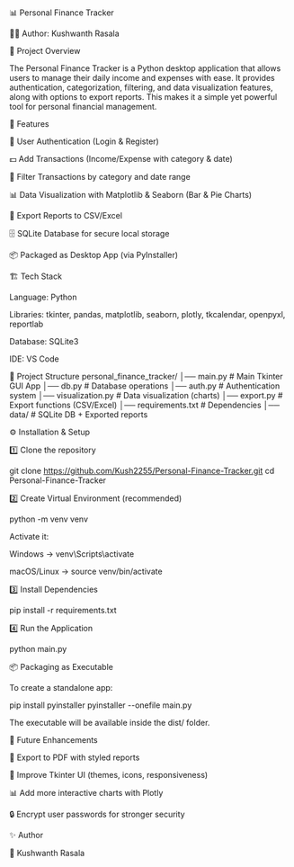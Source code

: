 📊 Personal Finance Tracker

👨‍💻 Author: Kushwanth Rasala

📌 Project Overview

The Personal Finance Tracker is a Python desktop application that allows users to manage their daily income and expenses with ease. It provides authentication, categorization, filtering, and data visualization features, along with options to export reports. This makes it a simple yet powerful tool for personal financial management.

🚀 Features

🔑 User Authentication (Login & Register)

💵 Add Transactions (Income/Expense with category & date)

📅 Filter Transactions by category and date range

📊 Data Visualization with Matplotlib & Seaborn (Bar & Pie Charts)

📑 Export Reports to CSV/Excel

🗄 SQLite Database for secure local storage

📦 Packaged as Desktop App (via PyInstaller)

🏗 Tech Stack

Language: Python

Libraries: tkinter, pandas, matplotlib, seaborn, plotly, tkcalendar, openpyxl, reportlab

Database: SQLite3

IDE: VS Code

📂 Project Structure
personal_finance_tracker/
│── main.py           # Main Tkinter GUI App
│── db.py             # Database operations
│── auth.py           # Authentication system
│── visualization.py  # Data visualization (charts)
│── export.py         # Export functions (CSV/Excel)
│── requirements.txt  # Dependencies
│── data/             # SQLite DB + Exported reports

⚙️ Installation & Setup

1️⃣ Clone the repository

git clone https://github.com/Kush2255/Personal-Finance-Tracker.git
cd Personal-Finance-Tracker


2️⃣ Create Virtual Environment (recommended)

python -m venv venv


Activate it:

Windows → venv\Scripts\activate

macOS/Linux → source venv/bin/activate

3️⃣ Install Dependencies

pip install -r requirements.txt


4️⃣ Run the Application

python main.py

📦 Packaging as Executable

To create a standalone app:

pip install pyinstaller
pyinstaller --onefile main.py


The executable will be available inside the dist/ folder.

🌟 Future Enhancements

📑 Export to PDF with styled reports

🎨 Improve Tkinter UI (themes, icons, responsiveness)

📊 Add more interactive charts with Plotly

🔒 Encrypt user passwords for stronger security

✨ Author

👨 Kushwanth Rasala
